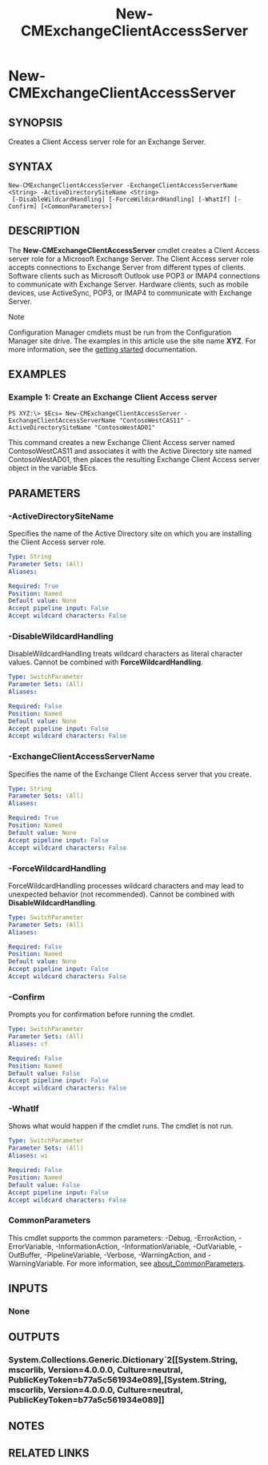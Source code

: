 ﻿---
description: Creates a Client Access server role for an Exchange Server.
external help file: AdminUI.PS.HS.dll-Help.xml
Module Name: ConfigurationManager
ms.date: 05/07/2019
schema: 2.0.0
title: New-CMExchangeClientAccessServer
---

# New-CMExchangeClientAccessServer

## SYNOPSIS
Creates a Client Access server role for an Exchange Server.

## SYNTAX

```
New-CMExchangeClientAccessServer -ExchangeClientAccessServerName <String> -ActiveDirectorySiteName <String>
 [-DisableWildcardHandling] [-ForceWildcardHandling] [-WhatIf] [-Confirm] [<CommonParameters>]
```

## DESCRIPTION
The **New-CMExchangeClientAccessServer** cmdlet creates a Client Access server role for a Microsoft Exchange Server.
The Client Access server role accepts connections to Exchange Server from different types of clients.
Software clients such as Microsoft Outlook use POP3 or IMAP4 connections to communicate with Exchange Server.
Hardware clients, such as mobile devices, use ActiveSync, POP3, or IMAP4 to communicate with Exchange Server.

> [!NOTE]
> Configuration Manager cmdlets must be run from the Configuration Manager site drive.
> The examples in this article use the site name **XYZ**. For more information, see the
> [getting started](/powershell/sccm/overview) documentation.

## EXAMPLES

### Example 1: Create an Exchange Client Access server
```
PS XYZ:\> $Ecs= New-CMExchangeClientAccessServer -ExchangeClientAccessServerName "ContosoWestCAS11" -ActiveDirectorySiteName "ContosoWestAD01"
```

This command creates a new Exchange Client Access server named ContosoWestCAS11 and associates it with the Active Directory site named ContosoWestAD01, then places the resulting Exchange Client Access server object in the variable $Ecs.

## PARAMETERS

### -ActiveDirectorySiteName
Specifies the name of the Active Directory site on which you are installing the Client Access server role.

```yaml
Type: String
Parameter Sets: (All)
Aliases:

Required: True
Position: Named
Default value: None
Accept pipeline input: False
Accept wildcard characters: False
```

### -DisableWildcardHandling
DisableWildcardHandling treats wildcard characters as literal character values. Cannot be combined with **ForceWildcardHandling**.

```yaml
Type: SwitchParameter
Parameter Sets: (All)
Aliases:

Required: False
Position: Named
Default value: None
Accept pipeline input: False
Accept wildcard characters: False
```

### -ExchangeClientAccessServerName
Specifies the name of the Exchange Client Access server that you create.

```yaml
Type: String
Parameter Sets: (All)
Aliases:

Required: True
Position: Named
Default value: None
Accept pipeline input: False
Accept wildcard characters: False
```

### -ForceWildcardHandling
ForceWildcardHandling processes wildcard characters and may lead to unexpected behavior (not recommended). Cannot be combined with **DisableWildcardHandling**.

```yaml
Type: SwitchParameter
Parameter Sets: (All)
Aliases:

Required: False
Position: Named
Default value: None
Accept pipeline input: False
Accept wildcard characters: False
```

### -Confirm
Prompts you for confirmation before running the cmdlet.

```yaml
Type: SwitchParameter
Parameter Sets: (All)
Aliases: cf

Required: False
Position: Named
Default value: False
Accept pipeline input: False
Accept wildcard characters: False
```

### -WhatIf
Shows what would happen if the cmdlet runs.
The cmdlet is not run.

```yaml
Type: SwitchParameter
Parameter Sets: (All)
Aliases: wi

Required: False
Position: Named
Default value: False
Accept pipeline input: False
Accept wildcard characters: False
```

### CommonParameters
This cmdlet supports the common parameters: -Debug, -ErrorAction, -ErrorVariable, -InformationAction, -InformationVariable, -OutVariable, -OutBuffer, -PipelineVariable, -Verbose, -WarningAction, and -WarningVariable. For more information, see [about_CommonParameters](https://docs.microsoft.com/powershell/module/microsoft.powershell.core/about/about_commonparameters?view=powershell-7).

## INPUTS

### None

## OUTPUTS

### System.Collections.Generic.Dictionary`2[[System.String, mscorlib, Version=4.0.0.0, Culture=neutral, PublicKeyToken=b77a5c561934e089],[System.String, mscorlib, Version=4.0.0.0, Culture=neutral, PublicKeyToken=b77a5c561934e089]]

## NOTES

## RELATED LINKS
